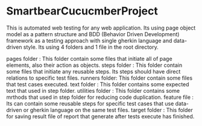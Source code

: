 # SmartbearCucucmberProject

This is automated web testing for any web application. Its using page object model as a pattern structure and BDD (Behavior Driven Development) framework 
as a testing approach with single gherkin language and data-driven style. Its using 4 folders and 1 file in the root directory.

pages folder :
This folder contain some files that initiate all of page elements, also their action as objects.
steps folder :
This folder contain some files that initiate any reusable steps.
Its steps should have direct relations to specific test files.
runners folder:
This folder contain some files that test cases executed.
text folder :
This folder contains some expected text that used in step folder.
utilities folder :
This folder contains some mrthods that used in step folder for reducing code duplication.
feature file :
Its can contain some reusable steps for specific test cases that use data-driven or gherkin language on the same test files.
target folder :
This folder for saving result file of report that generate after tests execute has finished.
